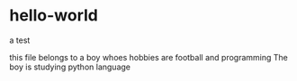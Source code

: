 # hello-world
a test 


this file belongs to a boy whoes hobbies are football and programming
The boy is studying python language
